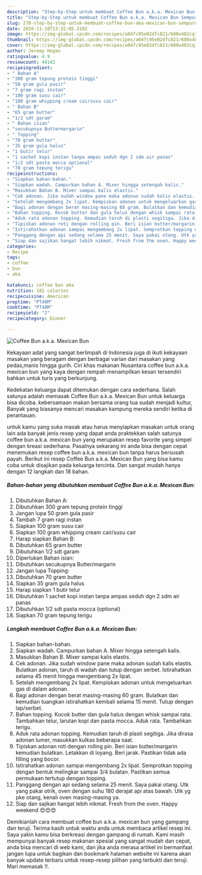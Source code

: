 ```yaml
---
description: "Step-by-Step untuk membuat Coffee Bun a.k.a. Mexican Bun Sempurna"
title: "Step-by-Step untuk membuat Coffee Bun a.k.a. Mexican Bun Sempurna"
slug: 270-step-by-step-untuk-membuat-coffee-bun-aka-mexican-bun-sempurna
date: 2020-11-18T13:32:05.318Z
image: https://img-global.cpcdn.com/recipes/a047c95e02dfc821/680x482cq70/coffee-bun-aka-mexican-bun-foto-resep-utama.jpg
thumbnail: https://img-global.cpcdn.com/recipes/a047c95e02dfc821/680x482cq70/coffee-bun-aka-mexican-bun-foto-resep-utama.jpg
cover: https://img-global.cpcdn.com/recipes/a047c95e02dfc821/680x482cq70/coffee-bun-aka-mexican-bun-foto-resep-utama.jpg
author: Jeremy Hogan
ratingvalue: 4.9
reviewcount: 44142
recipeingredient:
- " Bahan A"
- "300 gram tepung protein tinggi"
- "50 gram gula pasir"
- "7 gram ragi instan"
- "100 gram susu cair"
- "100 gram whipping cream cairsusu cair"
- " Bahan B"
- "65 gram butter"
- "1/2 sdt garam"
- " Bahan isian"
- "secukupnya Buttermargarin"
- " Topping"
- "70 gram butter"
- "35 gram gula halus"
- "1 butir telur"
- "1 sachet kopi instan tanpa ampas seduh dgn 2 sdm air panas"
- "1/2 sdt pasta mocca optional"
- "70 gram tepung terigu"
recipeinstructions:
- "Siapkan bahan-bahan."
- "Siapkan wadah. Campurkan bahan A. Mixer hingga setengah kalis."
- "Masukkan Bahan B. Mixer sampai kalis elastis."
- "Cek adonan. Jika sudah window pane maka adonan sudah kalis elastis. Bulatkan adonan, taruh di wadah dan tutup dengan serbet. Istirahatkan selama 45 menit hingga mengembang 2x lipat."
- "Setelah mengembang 2x lipat. Kempiskan adonan untuk mengeluarkan gas di dalam adonan."
- "Bagi adonan dengan berat masing-masing 60 gram. Bulatkan dan kemudian tuangkan istirahatkan kembali selama 15 menit. Tutup dengan lap/serbet."
- "Bahan topping. Kocok butter dan gula halus dengan whisk sampai rata. Tambahkan telur, larutan kopi dan pasta mocca. Aduk rata. Tambahkan terigu."
- "Aduk rata adonan topping. Kemudian taruh di plasti segitiga. Jika dirasa adonan lumer, masukkan kulkas beberapa saat."
- "Tipiskan adonan roti dengan rolling pin. Beri isian butter/margarin kemudian bulatkan. Letakkan di loyang. Beri jarak. Pastikan tidak ada filling yang bocor."
- "Istirahatkan adonan sampai mengembang 2x lipat. Semprotkan topping dengan bentuk melingkar sampai 3/4 bulatan. Pastikan semua permukaan tertutup dengan topping."
- "Panggang dengan api sedang selama 25 menit. Saya pakai otang. Utk yang pakai otrik, oven dengan suhu 180 derajat api atas bawah. Utk yg pke otang, kenali oven masing-masing ya."
- "Siap dan sajikan hangat lebih nikmat. Fresh from the oven. Happy weekend 😍😍😍"
categories:
- Recipe
tags:
- coffee
- bun
- aka

katakunci: coffee bun aka 
nutrition: 181 calories
recipecuisine: American
preptime: "PT40M"
cooktime: "PT48M"
recipeyield: "2"
recipecategory: Dinner

---
```



![Coffee Bun a.k.a. Mexican Bun](https://img-global.cpcdn.com/recipes/a047c95e02dfc821/680x482cq70/coffee-bun-aka-mexican-bun-foto-resep-utama.jpg)

Kekayaan adat yang sangat berlimpah di Indonesia juga di ikuti kekayaan masakan yang beragam dengan berbagai varian dari masakan yang pedas,manis hingga gurih. Ciri khas makanan Nusantara coffee bun a.k.a. mexican bun yang kaya dengan rempah menampilkan kesan tersendiri bahkan untuk turis yang berkunjung.


Kedekatan keluarga dapat ditemukan dengan cara sederhana. Salah satunya adalah memasak Coffee Bun a.k.a. Mexican Bun untuk keluarga bisa dicoba. kebersamaan makan bersama orang tua sudah menjadi kultur, Banyak yang biasanya mencari masakan kampung mereka sendiri ketika di perantauan.



untuk kamu yang suka masak atau harus menyiapkan masakan untuk orang lain ada banyak jenis resep yang dapat anda praktekkan salah satunya coffee bun a.k.a. mexican bun yang merupakan resep favorite yang simpel dengan kreasi sederhana. Pasalnya sekarang ini anda bisa dengan cepat menemukan resep coffee bun a.k.a. mexican bun tanpa harus bersusah payah.
Berikut ini resep Coffee Bun a.k.a. Mexican Bun yang bisa kamu coba untuk disajikan pada keluarga tercinta. Dan sangat mudah hanya dengan 12 langkah dan 18 bahan.


<!--inarticleads1-->

##### Bahan-bahan yang dibutuhkan membuat Coffee Bun a.k.a. Mexican Bun:

1. Dibutuhkan  Bahan A:
1. Dibutuhkan 300 gram tepung protein tinggi
1. Jangan lupa 50 gram gula pasir
1. Tambah 7 gram ragi instan
1. Siapkan 100 gram susu cair
1. Siapkan 100 gram whipping cream cair/susu cair
1. Harap siapkan  Bahan B:
1. Dibutuhkan 65 gram butter
1. Dibutuhkan 1/2 sdt garam
1. Diperlukan  Bahan isian:
1. Dibutuhkan secukupnya Butter/margarin
1. Jangan lupa  Topping:
1. Dibutuhkan 70 gram butter
1. Siapkan 35 gram gula halus
1. Harap siapkan 1 butir telur
1. Dibutuhkan 1 sachet kopi instan tanpa ampas seduh dgn 2 sdm air panas
1. Dibutuhkan 1/2 sdt pasta mocca (optional)
1. Siapkan 70 gram tepung terigu




<!--inarticleads2-->

##### Langkah membuat  Coffee Bun a.k.a. Mexican Bun:

1. Siapkan bahan-bahan.
1. Siapkan wadah. Campurkan bahan A. Mixer hingga setengah kalis.
1. Masukkan Bahan B. Mixer sampai kalis elastis.
1. Cek adonan. Jika sudah window pane maka adonan sudah kalis elastis. Bulatkan adonan, taruh di wadah dan tutup dengan serbet. Istirahatkan selama 45 menit hingga mengembang 2x lipat.
1. Setelah mengembang 2x lipat. Kempiskan adonan untuk mengeluarkan gas di dalam adonan.
1. Bagi adonan dengan berat masing-masing 60 gram. Bulatkan dan kemudian tuangkan istirahatkan kembali selama 15 menit. Tutup dengan lap/serbet.
1. Bahan topping. Kocok butter dan gula halus dengan whisk sampai rata. Tambahkan telur, larutan kopi dan pasta mocca. Aduk rata. Tambahkan terigu.
1. Aduk rata adonan topping. Kemudian taruh di plasti segitiga. Jika dirasa adonan lumer, masukkan kulkas beberapa saat.
1. Tipiskan adonan roti dengan rolling pin. Beri isian butter/margarin kemudian bulatkan. Letakkan di loyang. Beri jarak. Pastikan tidak ada filling yang bocor.
1. Istirahatkan adonan sampai mengembang 2x lipat. Semprotkan topping dengan bentuk melingkar sampai 3/4 bulatan. Pastikan semua permukaan tertutup dengan topping.
1. Panggang dengan api sedang selama 25 menit. Saya pakai otang. Utk yang pakai otrik, oven dengan suhu 180 derajat api atas bawah. Utk yg pke otang, kenali oven masing-masing ya.
1. Siap dan sajikan hangat lebih nikmat. Fresh from the oven. Happy weekend 😍😍😍




Demikianlah cara membuat coffee bun a.k.a. mexican bun yang gampang dan teruji. Terima kasih untuk waktu anda untuk membaca artikel resep ini. Saya yakin kamu bisa berkreasi dengan gampang di rumah. Kami masih mempunyai banyak resep makanan spesial yang sangat mudah dan cepat, anda bisa mencari di web kami, dan jika anda merasa artikel ini bermanfaat jangan lupa untuk bagikan dan bookmark halaman website ini karena akan banyak update terbaru untuk resep-resep pilihan yang terbukti dan teruji. Mari memasak !!. 
